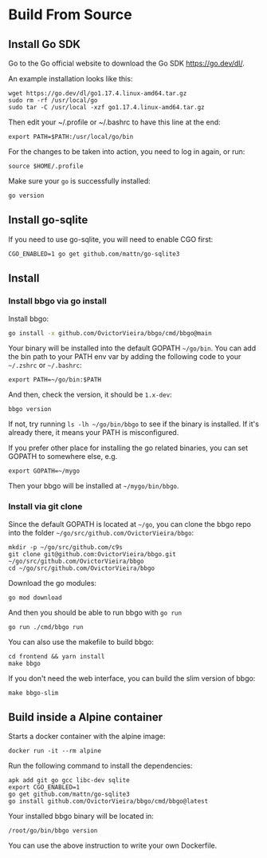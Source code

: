 # Build From Source

## Install Go SDK

Go to the Go official website to download the Go SDK <https://go.dev/dl/>.

An example installation looks like this:

```shell
wget https://go.dev/dl/go1.17.4.linux-amd64.tar.gz
sudo rm -rf /usr/local/go
sudo tar -C /usr/local -xzf go1.17.4.linux-amd64.tar.gz
```

Then edit your ~/.profile or ~/.bashrc to have this line at the end:

```shell
export PATH=$PATH:/usr/local/go/bin
```

For the changes to be taken into action, you need to log in again, or run:

```shell
source $HOME/.profile
```

Make sure your `go` is successfully installed:

```shell
go version
```

## Install go-sqlite

If you need to use go-sqlite, you will need to enable CGO first:

```
CGO_ENABLED=1 go get github.com/mattn/go-sqlite3
```

## Install

### Install bbgo via go install

Install bbgo:

```sh
go install -x github.com/OvictorVieira/bbgo/cmd/bbgo@main
```

Your binary will be installed into the default GOPATH `~/go/bin`.
You can add the bin path to your PATH env var by adding the following code to your `~/.zshrc` or `~/.bashrc`:

```shell
export PATH=~/go/bin:$PATH
```

And then, check the version, it should be `1.x-dev`:

```shell
bbgo version
```

If not, try running `ls -lh ~/go/bin/bbgo` to see if the binary is installed.
If it's already there, it means your PATH is misconfigured.

If you prefer other place for installing the go related binaries, you can set GOPATH to somewhere else, e.g.

```shell
export GOPATH=~/mygo
```

Then your bbgo will be installed at `~/mygo/bin/bbgo`.

### Install via git clone

Since the default GOPATH is located at `~/go`, you can clone the bbgo repo into the folder `~/go/src/github.com/OvictorVieira/bbgo`:

```shell
mkdir -p ~/go/src/github.com/c9s
git clone git@github.com:OvictorVieira/bbgo.git ~/go/src/github.com/OvictorVieira/bbgo
cd ~/go/src/github.com/OvictorVieira/bbgo
```

Download the go modules:

```shell
go mod download
```

And then you should be able to run bbgo with `go run`

```shell
go run ./cmd/bbgo run
```

You can also use the makefile to build bbgo:

```shell
cd frontend && yarn install
make bbgo
```

If you don't need the web interface, you can build the slim version of bbgo:

```shell
make bbgo-slim
```

## Build inside a Alpine container

Starts a docker container with the alpine image:

```shell
docker run -it --rm alpine
```

Run the following command to install the dependencies:

```shell
apk add git go gcc libc-dev sqlite
export CGO_ENABLED=1
go get github.com/mattn/go-sqlite3
go install github.com/OvictorVieira/bbgo/cmd/bbgo@latest
```

Your installed bbgo binary will be located in:

```
/root/go/bin/bbgo version
```

You can use the above instruction to write your own Dockerfile.
